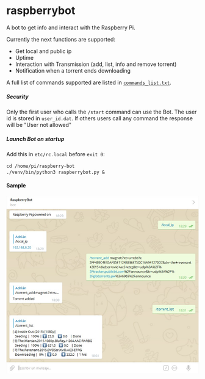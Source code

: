 raspberrybot
=============

A bot to get info and interact with the Raspberry Pi.

 Currently the next functions are supported:
 - Get local and public ip
 - Uptime
 - Interaction with Transmission (add, list, info and remove torrent)
 - Notification when a torrent ends downloading

A full list of commands supported are listed in [`commands_list.txt`](../master/commands_list.txt).

##### Security

Only the first user who calls the `/start` command can use the Bot. The user id is stored in `user_id.dat`. If others
users call any command the response will be "User not allowed"

##### Launch Bot on startup

Add this in `etc/rc.local` before `exit 0`:
```
cd /home/pi/raspberry-bot
./venv/bin/python3 raspberrybot.py &
```

#### Sample

![](https://github.com/adrinieto/raspberrybot/blob/master/screenshots/telegram_sample.jpg)
